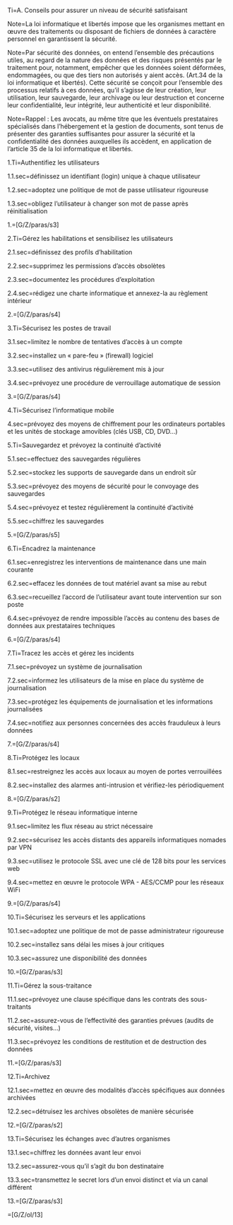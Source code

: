 Ti=A. Conseils pour assurer un niveau de sécurité satisfaisant

Note=La loi informatique et libertés impose que les organismes mettant en œuvre des traitements ou disposant de fichiers de données à caractère personnel en garantissent la sécurité.

Note=Par sécurité des données, on entend l’ensemble des précautions utiles, au regard de la nature des données et des risques présentés par le traitement pour, notamment, empêcher que les données soient déformées, endommagées, ou que des tiers non autorisés y aient accès. (Art.34 de la loi informatique et libertés). Cette sécurité se conçoit pour l’ensemble des processus relatifs à ces données, qu’il s’agisse de leur création, leur utilisation, leur sauvegarde, leur archivage ou leur destruction et concerne leur confidentialité, leur intégrité, leur authenticité et leur disponibilité.

Note=Rappel : Les avocats, au même titre que les éventuels prestataires spécialisés dans l’hébergement et la gestion de documents, sont tenus de présenter des garanties suffisantes pour assurer la sécurité et la confidentialité des données auxquelles ils accèdent, en application de l’article 35 de la loi informatique et libertés.

1.Ti=Authentifiez les utilisateurs

1.1.sec=définissez un identifiant (login) unique à chaque utilisateur

1.2.sec=adoptez une politique de mot de passe utilisateur rigoureuse

1.3.sec=obligez l’utilisateur à changer son mot de passe après réinitialisation

1.=[G/Z/paras/s3]

2.Ti=Gérez les habilitations et sensibilisez les utilisateurs

2.1.sec=définissez des profils d’habilitation

2.2.sec=supprimez les permissions d’accès obsolètes

2.3.sec=documentez les procédures d’exploitation

2.4.sec=rédigez une charte informatique et annexez-la au règlement intérieur

2.=[G/Z/paras/s4]

3.Ti=Sécurisez les postes de travail

3.1.sec=limitez le nombre de tentatives d’accès à un compte

3.2.sec=installez un « pare-feu » (firewall) logiciel

3.3.sec=utilisez des antivirus régulièrement mis à jour

3.4.sec=prévoyez une procédure de verrouillage automatique de session

3.=[G/Z/paras/s4]

4.Ti=Sécurisez l’informatique mobile

4.sec=prévoyez des moyens de chiffrement pour les ordinateurs portables et les unités de stockage amovibles (clés USB, CD, DVD…)

5.Ti=Sauvegardez et prévoyez la continuité d’activité

5.1.sec=effectuez des sauvegardes régulières

5.2.sec=stockez les supports de sauvegarde dans un endroit sûr

5.3.sec=prévoyez des moyens de sécurité pour le convoyage des sauvegardes

5.4.sec=prévoyez et testez régulièrement la continuité d’activité

5.5.sec=chiffrez les sauvegardes

5.=[G/Z/paras/s5]

6.Ti=Encadrez la maintenance

6.1.sec=enregistrez les interventions de maintenance dans une main courante

6.2.sec=effacez les données de tout matériel avant sa mise au rebut

6.3.sec=recueillez l’accord de l’utilisateur avant toute intervention sur son poste

6.4.sec=prévoyez de rendre impossible l’accès au contenu des bases de données aux prestataires techniques

6.=[G/Z/paras/s4]

7.Ti=Tracez les accès et gérez les incidents

7.1.sec=prévoyez un système de journalisation

7.2.sec=informez les utilisateurs de la mise en place du système de journalisation

7.3.sec=protégez les équipements de journalisation et les informations journalisées

7.4.sec=notifiez aux personnes concernées des accès frauduleux à leurs données

7.=[G/Z/paras/s4]

8.Ti=Protégez les locaux

8.1.sec=restreignez les accès aux locaux au moyen de portes verrouillées

8.2.sec=installez des alarmes anti-intrusion et vérifiez-les périodiquement

8.=[G/Z/paras/s2]

9.Ti=Protégez le réseau informatique interne

9.1.sec=limitez les flux réseau au strict nécessaire

9.2.sec=sécurisez les accès distants des appareils informatiques nomades par VPN

9.3.sec=utilisez le protocole SSL avec une clé de 128 bits pour les services web

9.4.sec=mettez en œuvre le protocole WPA - AES/CCMP pour les réseaux WiFi

9.=[G/Z/paras/s4]

10.Ti=Sécurisez les serveurs et les applications

10.1.sec=adoptez une politique de mot de passe administrateur rigoureuse

10.2.sec=installez sans délai les mises à jour critiques

10.3.sec=assurez une disponibilité des données

10.=[G/Z/paras/s3]
 
11.Ti=Gérez la sous-traitance

11.1.sec=prévoyez une clause spécifique dans les contrats des sous-traitants 

11.2.sec=assurez-vous de l’effectivité des garanties prévues (audits de sécurité, visites...)

11.3.sec=prévoyez les conditions de restitution et de destruction des données

11.=[G/Z/paras/s3]

12.Ti=Archivez

12.1.sec=mettez en œuvre des modalités d’accès spécifiques aux données archivées

12.2.sec=détruisez les archives obsolètes de manière sécurisée

12.=[G/Z/paras/s2]

13.Ti=Sécurisez les échanges avec d’autres organismes

13.1.sec=chiffrez les données avant leur envoi

13.2.sec=assurez-vous qu’il s’agit du bon destinataire

13.3.sec=transmettez le secret lors d’un envoi distinct et via un canal différent

13.=[G/Z/paras/s3]

=[G/Z/ol/13]
